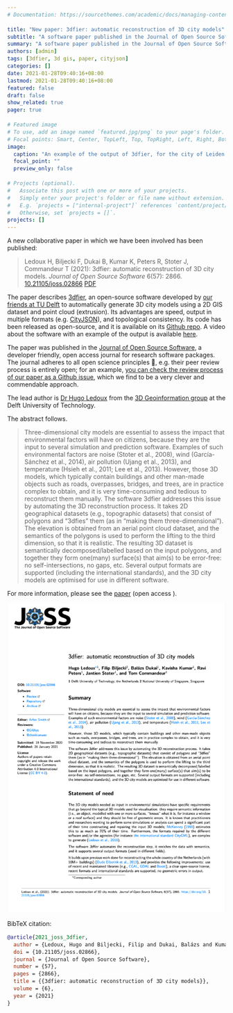 ```yaml
---
# Documentation: https://sourcethemes.com/academic/docs/managing-content/

title: "New paper: 3dfier: automatic reconstruction of 3D city models"
subtitle: "A software paper published in the Journal of Open Source Software."
summary: "A software paper published in the Journal of Open Source Software."
authors: [admin]
tags: [3dfier, 3d gis, paper, cityjson]
categories: []
date: 2021-01-28T09:40:16+08:00
lastmod: 2021-01-28T09:40:16+08:00
featured: false
draft: false
show_related: true
pager: true

# Featured image
# To use, add an image named `featured.jpg/png` to your page's folder.
# Focal points: Smart, Center, TopLeft, Top, TopRight, Left, Right, BottomLeft, Bottom, BottomRight.
image:
  caption: "An example of the output of 3dfier, for the city of Leiden in the Netherlands."
  focal_point: ""
  preview_only: false

# Projects (optional).
#   Associate this post with one or more of your projects.
#   Simply enter your project's folder or file name without extension.
#   E.g. `projects = ["internal-project"]` references `content/project/deep-learning/index.md`.
#   Otherwise, set `projects = []`.
projects: []
---
```


A new collaborative paper in which we have been involved has been published:

> Ledoux H, Biljecki F, Dukai B, Kumar K, Peters R, Stoter J, Commandeur T (2021): 3dfier: automatic reconstruction of 3D city models. _Journal of Open Source Software_ 6(57): 2866. [<i class="ai ai-doi-square ai"></i> 10.21105/joss.02866](https://doi.org/10.21105/joss.02866) [<i class="far fa-file-pdf"></i> PDF](/publication/2021-joss-3-dfier/2021-joss-3-dfier.pdf) <i class="ai ai-open-access-square ai"></i>

The paper describes [3dfier](https://github.com/tudelft3d/3dfier), an open-source software developed by [our friends at TU Delft](https://3d.bk.tudelft.nl) to automatically generate 3D city models using a 2D GIS dataset and point cloud (extrusion).
Its advantages are speed, output in multiple formats (e.g. [CityJSON](https://www.cityjson.org)), and topological consistency.
Its code has been released as open-source, and it is available on its [Github repo](https://github.com/tudelft3d/3dfier).
A video about the software with an example of the output is available [here](https://vimeo.com/181421237).

The paper was published in the [Journal of Open Source Software](https://joss.theoj.org), a developer friendly, open access journal for research software packages.
The journal adheres to all open science principles :clap:, e.g. their peer review process is entirely open; for an example, [you can check the review process of our paper as a Github issue](https://github.com/openjournals/joss-reviews/issues/2866), which we find to be a very clever and commendable approach.

The lead author is [Dr Hugo Ledoux](https://3d.bk.tudelft.nl/hledoux/) from the [3D Geoinformation group](https://3d.bk.tudelft.nl) at the Delft University of Technology.



The abstract follows.
> Three-dimensional city models are essential to assess the impact that environmental factors will have on citizens, because they are the input to several simulation and prediction software. Examples of such environmental factors are noise (Stoter et al., 2008), wind (Garcı́a-Sánchez et al., 2014), air pollution (Ujang et al., 2013), and temperature (Hsieh et al., 2011; Lee et al., 2013).
However, those 3D models, which typically contain buildings and other man-made objects such as roads, overpasses, bridges, and trees, are in practice complex to obtain, and it is very time-consuming and tedious to reconstruct them manually.
The software 3dfier addresses this issue by automating the 3D reconstruction process. It takes 2D geographical datasets (e.g., topographic datasets) that consist of polygons and “3dfies” them (as in “making them three-dimensional”). The elevation is obtained from an aerial point cloud dataset, and the semantics of the polygons is used to perform the lifting to the third dimension, so that it is realistic. The resulting 3D dataset is semantically decomposed/labelled based on the input polygons, and together they form one(many) surface(s) that aim(s) to be error-free: no self-intersections, no gaps, etc. Several output formats are supported (including the international standards), and the 3D city models are optimised for use in different software.

For more information, please see the [paper](/publication/2021-joss-3-dfier/) (open access <i class="ai ai-open-access-square ai"></i>).

[![](page-one.png)](/publication/2021-joss-3-dfier/)

BibTeX citation:
```bibtex
@article{2021_joss_3dfier,
  author = {Ledoux, Hugo and Biljecki, Filip and Dukai, Balázs and Kumar, Kavisha and Peters, Ravi and Stoter, Jantien and Commandeur, Tom},
  doi = {10.21105/joss.02866},
  journal = {Journal of Open Source Software},
  number = {57},
  pages = {2866},
  title = {{3dfier: automatic reconstruction of 3D city models}},
  volume = {6},
  year = {2021}
}
```


